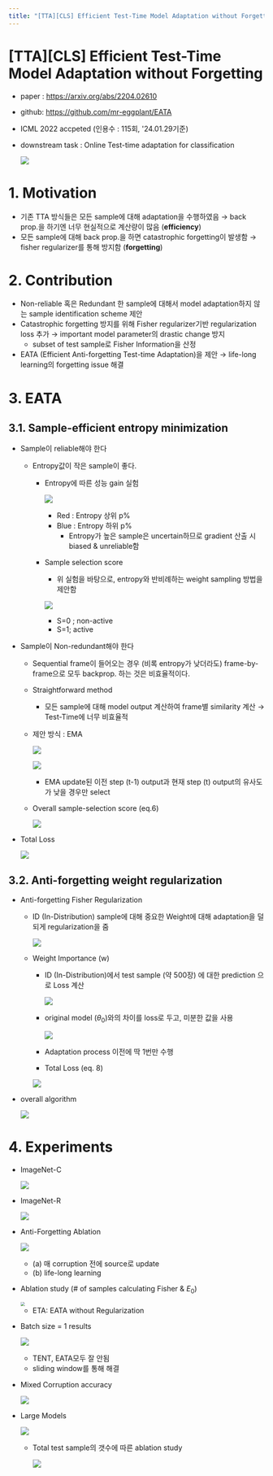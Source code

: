 ```yaml
---
title: "[TTA][CLS] Efficient Test-Time Model Adaptation without Forgetting"
---
```

# [TTA][CLS] Efficient Test-Time Model Adaptation without Forgetting

- paper : https://arxiv.org/abs/2204.02610

- github: https://github.com/mr-eggplant/EATA

- ICML 2022 accpeted (인용수 : 115회, '24.01.29기준)

- downstream task : Online Test-time adaptation for classification

  ![](../images/2024-01-29/image-20240129201054352.png)

# 1. Motivation

- 기존 TTA 방식들은 모든 sample에 대해 adaptation을 수행하였음 $\to$ back prop.을 하기엔 너무 현실적으로 계산량이 많음 (**efficiency**)
- 모든 sample에 대해 back prop.을 하면 catastrophic forgetting이 발생함 $\to$ fisher regularizer를 통해 방지함 (**forgetting**)

# 2. Contribution

- Non-reliable 혹은 Redundant 한 sample에 대해서 model adaptation하지 않는 sample identification scheme 제안
- Catastrophic forgetting 방지를 위해 Fisher regularizer기반 regularization loss 추가 $\to$ important model parameter의 drastic change 방지
  - subset of test sample로 Fisher Information을 산정
- EATA (Efficient Anti-forgetting Test-time Adaptation)을 제안 → life-long learning의 forgetting issue 해결

# 3. EATA

## 3.1. Sample-efficient entropy minimization

- Sample이 reliable해야 한다

  - Entropy값이 작은 sample이 좋다.

    - Entropy에 따른 성능 gain 실험 

      ![](../images/2024-01-29/image-20240129201704253.png)

      - Red : Entropy 상위 p%
      - Blue : Entropy 하위 p%
        - Entropy가 높은 sample은 uncertain하므로 gradient 산출 시 biased & unreliable함

    - Sample selection score

      - 위 실험을 바탕으로, entropy와 반비례하는 weight sampling 방법을 제안함

      ![](../images/2024-01-29/image-20240129201742963.png)

      - S=0 ; non-active
      - S=1; active

- Sample이 Non-redundant해야 한다

  - Sequential frame이 들어오는 경우 (비록 entropy가 낮더라도) frame-by-frame으로 모두 backprop. 하는 것은 비효율적이다. 

  - Straightforward method

    - 모든 sample에 대해 model output 계산하여 frame별 similarity 계산 → Test-Time에 너무 비효율적

  - 제안 방식 : EMA

    ![](../images/2024-01-29/image-20240129201948732.png)

    ![](../images/2024-01-29/image-20240129202012862.png)

    - EMA update된 이전 step (t-1) output과 현재 step (t) output의 유사도가 낮을 경우만 select

  - Overall sample-selection score (eq.6)

    ![](../images/2024-01-29/image-20240129202147562.png)

- Total Loss

  ![](../images/2024-01-29/image-20240129210756939.png)

## 3.2. Anti-forgetting weight regularization

- Anti-forgetting Fisher Regularization

  - ID (In-Distribution) sample에 대해 중요한 Weight에 대해 adaptation을 덜 되게 regularization을 줌

    ![](../images/2024-01-29/image-20240129202308963.png)

  - Weight Importance (w)

    - ID (In-Distribution)에서 test sample (약 500장) 에 대한 prediction 으로 Loss 계산

      ![](../images/2024-01-29/image-20240129202427588.png)

    - original model ($\theta_0$)와의 차이를 loss로 두고, 미분한 값을 사용

      ![](../images/2024-01-29/image-20240129202453403.png)

    - Adaptation process 이전에 딱 1번만 수행

    - Total Loss (eq. 8)

    ![](../images/2024-01-29/image-20240129205928670.png)

- overall algorithm

  ![](../images/2024-01-29/image-20240129210347593.png)

# 4. Experiments

- ImageNet-C

  ![](../images/2024-01-29/image-20240129221200498.png)

- ImageNet-R

  ![](../images/2024-01-29/image-20240129221254776.png)

- Anti-Forgetting Ablation

  ![](../images/2024-01-29/image-20240129221642774.png)

  - (a) 매 corruption 전에 source로 update
  - (b) life-long learning

- Ablation study (# of samples calculating Fisher & $E_0$)

  <img src="../images/2024-01-29/image-20240129221828588.png" style="zoom:50%;" />

  - ETA: EATA without Regularization

- Batch size = 1 results

  ![](../images/2024-01-29/image-20240129222405711.png)

  - TENT, EATA모두 잘 안됨
  - sliding window를 통해 해결

- Mixed Corruption accuracy

  ![](../images/2024-01-29/image-20240129222520787.png)

- Large Models

  ![](../images/2024-01-29/image-20240129222610021.png)

  - Total test sample의 갯수에 따른 ablation study

    ![](../images/2024-01-29/image-20240129222644128.png)

